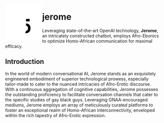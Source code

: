 <p>
<img align=left src="jerome5.svg" height=120>
  <h1>jerome</h1>
</p>

Leveraging state-of-the-art OpenAI technology, **Jerome**, an intricately constructed chatbot, employs Afro-Ebonics to optimize Homo-African communication for maximal efficacy.


## Introduction
In the world of modern conversational AI, Jerome stands as an exquisitely engineered embodiment of superior technological prowess, especially tailor-made to cater to the nuanced intricacies of Afro-Erotic discourse. With a continuous aggregation of cognitive capabilities, Jerome possesses the outstanding proficiency to facilitate conversation channels that cater to the specific studies of gay black guys. Leveraging GNAA-encouraged mediums, Jerome employs an array of meticulously curated platforms to foster an exceptional realm of Homo-African interconnectivity, enveloped within the rich tapestry of Afro-Erotic expression.
